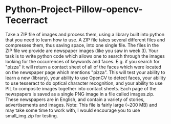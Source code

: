 # Python-Project-Pillow-opencv-Tecerract
Take a ZIP file of images and process them, using a library built into python that you need to learn how to use. A ZIP file takes several different files and compresses them, thus saving space, into one single file. The files in the ZIP file we provide are newspaper images (like you saw in week 3). Your task is to write python code which allows one to search through the images looking for the occurrences of keywords and faces. E.g. if you search for "pizza" it will return a contact sheet of all of the faces which were located on the newspaper page which mentions "pizza". This will test your ability to learn a new (library), your ability to use OpenCV to detect faces, your ability to use tesseract to do optical character recognition, and your ability to use PIL to composite images together into contact sheets.
Each page of the newspapers is saved as a single PNG image in a file called images.zip. These newspapers are in English, and contain a variety of stories, advertisements and images. Note: This file is fairly large (~200 MB) and may take some time to work with, I would encourage you to use small_img.zip for testing.
